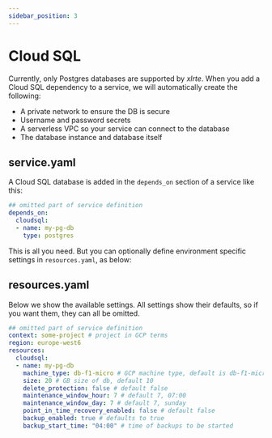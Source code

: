 ```yaml
---
sidebar_position: 3
---
```


# Cloud SQL

Currently, only Postgres databases are supported by _xlrte_. When you add a Cloud SQL dependency to a service, we will automatically create the following:

* A private network to ensure the DB is secure
* Username and password secrets
* A serverless VPC so your service can connect to the database
* The database instance and database itself

## service.yaml
A Cloud SQL database is added in the `depends_on` section of a service like this:

```yaml
## omitted part of service definition
depends_on:
  cloudsql: 
  - name: my-pg-db
    type: postgres
```

This is all you need. But you can optionally define environment specific settings in `resources.yaml`, as below:

## resources.yaml
Below we show the available settings. All settings show their defaults, so if you want them, they can all be omitted.

```yaml
## omitted part of service definition
context: some-project # project in GCP terms
region: europe-west6
resources:
  cloudsql:
  - name: my-pg-db
    machine_type: db-f1-micro # GCP machine type, default is db-f1-micro
    size: 20 # GB size of db, default 10
    delete_protection: false # default false
    maintenance_window_hour: 7 # default 7, 07:00
    maintenance_window_day: 7 # default 7, sunday
    point_in_time_recovery_enabled: false # default false
    backup_enabled: true # defaults to true
    backup_start_time: "04:00" # time of backups to be started
```
